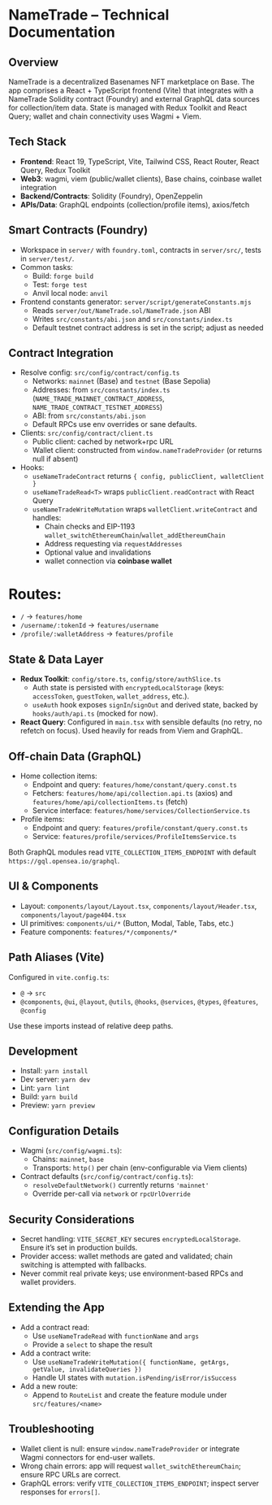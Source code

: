 # NameTrade – Technical Documentation

## Overview
NameTrade is a decentralized Basenames NFT marketplace on Base. The app comprises a React + TypeScript frontend (Vite) that integrates with a NameTrade Solidity contract (Foundry) and external GraphQL data sources for collection/item data. State is managed with Redux Toolkit and React Query; wallet and chain connectivity uses Wagmi + Viem.


## Tech Stack
- **Frontend**: React 19, TypeScript, Vite, Tailwind CSS, React Router, React Query, Redux Toolkit
- **Web3**: wagmi, viem (public/wallet clients), Base chains, coinbase wallet integration
- **Backend/Contracts**: Solidity (Foundry), OpenZeppelin
- **APIs/Data**: GraphQL endpoints (collection/profile items), axios/fetch

## Smart Contracts (Foundry)
- Workspace in `server/` with `foundry.toml`, contracts in `server/src/`, tests in `server/test/`.
- Common tasks:
  - Build: `forge build`
  - Test: `forge test`
  - Anvil local node: `anvil`
- Frontend constants generator: `server/script/generateConstants.mjs`
  - Reads `server/out/NameTrade.sol/NameTrade.json` ABI
  - Writes `src/constants/abi.json` and `src/constants/index.ts`
  - Default testnet contract address is set in the script; adjust as needed



## Contract Integration
- Resolve config: `src/config/contract/config.ts`
  - Networks: `mainnet` (Base) and `testnet` (Base Sepolia)
  - Addresses: from `src/constants/index.ts` (`NAME_TRADE_MAINNET_CONTRACT_ADDRESS`, `NAME_TRADE_CONTRACT_TESTNET_ADDRESS`)
  - ABI: from `src/constants/abi.json`
  - Default RPCs use env overrides or sane defaults.
- Clients: `src/config/contract/client.ts`
  - Public client: cached by network+rpc URL
  - Wallet client: constructed from `window.nameTradeProvider` (or returns null if absent)
- Hooks:
  - `useNameTradeContract` returns `{ config, publicClient, walletClient }`
  - `useNameTradeRead<T>` wraps `publicClient.readContract` with React Query
  - `useNameTradeWriteMutation` wraps `walletClient.writeContract` and handles:
    - Chain checks and EIP-1193 `wallet_switchEthereumChain`/`wallet_addEthereumChain`
    - Address requesting via `requestAddresses`
    - Optional value and invalidations
    - wallet connection via **coinbase wallet**



# Routes:
  - `/` → `features/home`
  - `/username/:tokenId` → `features/username`
  - `/profile/:walletAddress` → `features/profile`



## State & Data Layer
- **Redux Toolkit**: `config/store.ts`, `config/store/authSlice.ts`
  - Auth state is persisted with `encryptedLocalStorage` (keys: `accessToken`, `guestToken`, `wallet_address`, etc.).
  - `useAuth` hook exposes `signIn`/`signOut` and derived state, backed by `hooks/auth/api.ts` (mocked for now).
- **React Query**: Configured in `main.tsx` with sensible defaults (no retry, no refetch on focus). Used heavily for reads from Viem and GraphQL.


## Off-chain Data (GraphQL)
- Home collection items:
  - Endpoint and query: `features/home/constant/query.const.ts`
  - Fetchers: `features/home/api/collection.api.ts` (axios) and `features/home/api/collectionItems.ts` (fetch)
  - Service interface: `features/home/services/CollectionService.ts`
- Profile items:
  - Endpoint and query: `features/profile/constant/query.const.ts`
  - Service: `features/profile/services/ProfileItemsService.ts`

Both GraphQL modules read `VITE_COLLECTION_ITEMS_ENDPOINT` with default `https://gql.opensea.io/graphql`.


## UI & Components
- Layout: `components/layout/Layout.tsx`, `components/layout/Header.tsx`, `components/layout/page404.tsx`
- UI primitives: `components/ui/*` (Button, Modal, Table, Tabs, etc.)
- Feature components: `features/*/components/*`


## Path Aliases (Vite)
Configured in `vite.config.ts`:
- `@` → `src`
- `@components`, `@ui`, `@layout`, `@utils`, `@hooks`, `@services`, `@types`, `@features`, `@config`

Use these imports instead of relative deep paths.


## Development
- Install: `yarn install`
- Dev server: `yarn dev`
- Lint: `yarn lint`
- Build: `yarn build`
- Preview: `yarn preview`



## Configuration Details
- Wagmi (`src/config/wagmi.ts`):
  - Chains: `mainnet`, `base`
  - Transports: `http()` per chain (env-configurable via Viem clients)
- Contract defaults (`src/config/contract/config.ts`):
  - `resolveDefaultNetwork()` currently returns `'mainnet'`
  - Override per-call via `network` or `rpcUrlOverride`


## Security Considerations
- Secret handling: `VITE_SECRET_KEY` secures `encryptedLocalStorage`. Ensure it’s set in production builds.
- Provider access: wallet methods are gated and validated; chain switching is attempted with fallbacks.
- Never commit real private keys; use environment-based RPCs and wallet providers.


## Extending the App
- Add a contract read:
  - Use `useNameTradeRead` with `functionName` and `args`
  - Provide a `select` to shape the result
- Add a contract write:
  - Use `useNameTradeWriteMutation({ functionName, getArgs, getValue, invalidateQueries })`
  - Handle UI states with `mutation.isPending/isError/isSuccess`
- Add a new route:
  - Append to `RouteList` and create the feature module under `src/features/<name>`


## Troubleshooting
- Wallet client is null: ensure `window.nameTradeProvider` or integrate Wagmi connectors for end-user wallets.
- Wrong chain errors: app will request `wallet_switchEthereumChain`; ensure RPC URLs are correct.
- GraphQL errors: verify `VITE_COLLECTION_ITEMS_ENDPOINT`; inspect server responses for `errors[]`.

